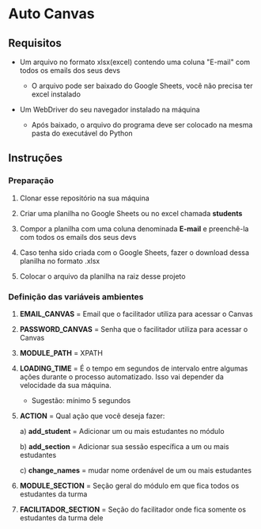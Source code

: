 # Auto Canvas

## Requisitos

- Um arquivo no formato xlsx(excel) contendo uma coluna "E-mail" com todos os emails dos seus devs
    - O arquivo pode ser baixado do Google Sheets, você não precisa ter excel instalado 

- Um WebDriver do seu navegador instalado na máquina 
    - Após baixado, o arquivo do programa deve ser colocado na mesma pasta do executável do Python


## Instruções

### Preparação

1. Clonar esse repositório na sua máquina

2. Criar uma planilha no Google Sheets ou no excel chamada **students**

3. Compor a planilha com uma coluna denominada **E-mail** e preenchê-la com todos os emails dos seus devs

4. Caso tenha sido criada com o Google Sheets, fazer o download dessa planilha no formato .xlsx 

5. Colocar o arquivo da planilha na raiz desse projeto 

### Definição das variáveis ambientes

1. **EMAIL_CANVAS** = Email que o facilitador utiliza para acessar o Canvas

2. **PASSWORD_CANVAS** = Senha que o facilitador utiliza para acessar o Canvas

3. **MODULE_PATH** = XPATH 

4. **LOADING_TIME** = É o tempo em segundos de intervalo entre algumas ações durante o processo automatizado. Isso vai depender da velocidade da sua máquina. 
    - Sugestão: mínimo 5 segundos

5. **ACTION** = Qual ação que você deseja fazer:

    a) **add_student** = Adicionar um ou mais estudantes no módulo 

    b) **add_section** = Adicionar sua sessão específica a um ou mais estudantes

    c) **change_names** = mudar nome ordenável de um ou mais estudantes

6. **MODULE_SECTION** = Seção geral do módulo em que fica todos os estudantes da turma

7. **FACILITADOR_SECTION** = Seção do facilitador onde fica somente os estudantes da turma dele